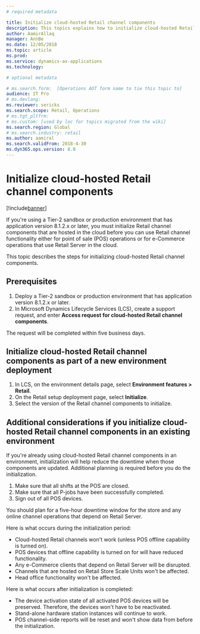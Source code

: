 ```yaml
---
# required metadata

title: Initialize cloud-hosted Retail channel components
description: This topics explains how to initialize cloud-hosted Retail channel components.
author: AamirAllaq
manager: AnnBe
ms.date: 12/05/2018
ms.topic: article
ms.prod: 
ms.service: dynamics-ax-applications
ms.technology: 

# optional metadata

# ms.search.form:  [Operations AOT form name to tie this topic to]
audience: IT Pro
# ms.devlang: 
ms.reviewer: sericks
ms.search.scope: Retail, Operations 
# ms.tgt_pltfrm: 
# ms.custom: [used by loc for topics migrated from the wiki]
ms.search.region: Global
# ms.search.industry: retail
ms.author: aamiral
ms.search.validFrom: 2018-4-30 
ms.dyn365.ops.version: 8.0 
---
```



# Initialize cloud-hosted Retail channel components

[!include[banner](../includes/banner.md)]

If you're using a Tier-2 sandbox or production environment that has application version 8.1.2.x or later, you must initialize Retail channel components that are hosted in the cloud before you can use Retail channel functionality either for point of sale (POS) operations or for e-Commerce operations that use Retail Server in the cloud.

This topic describes the steps for initializing cloud-hosted Retail channel components.

## Prerequisites

1. Deploy a Tier-2 sandbox or production environment that has application version 8.1.2.x or later.
2. In Microsoft Dynamics Lifecycle Services (LCS), create a support request, and enter **Access request for cloud-hosted Retail channel components**.

The request will be completed within five business days.

## Initialize cloud-hosted Retail channel components as part of a new environment deployment

1. In LCS, on the environment details page, select **Environment features \> Retail**.
2. On the Retail setup deployment page, select **Initialize**.
3. Select the version of the Retail channel components to initialize.

## Additional considerations if you initialize cloud-hosted Retail channel components in an existing environment

If you're already using cloud-hosted Retail channel components in an environment, initialization will help reduce the downtime when those components are updated. Additional planning is required before you do the initialization.

1. Make sure that all shifts at the POS are closed.
2. Make sure that all P-jobs have been successfully completed.
3. Sign out of all POS devices.

You should plan for a five-hour downtime window for the store and any online channel operations that depend on Retail Server.

Here is what occurs during the initialization period:

- Cloud-hosted Retail channels won't work (unless POS offline capability is turned on).
- POS devices that offline capability is turned on for will have reduced functionality.
- Any e-Commerce clients that depend on Retail Server will be disrupted.
- Channels that are hosted on Retail Store Scale Units won't be affected.
- Head office functionality won't be affected.

Here is what occurs after initialization is completed:

- The device activation state of all activated POS devices will be preserved. Therefore, the devices won't have to be reactivated.
- Stand-alone hardware station instances will continue to work.
- POS channel–side reports will be reset and won't show data from before the initialization.
